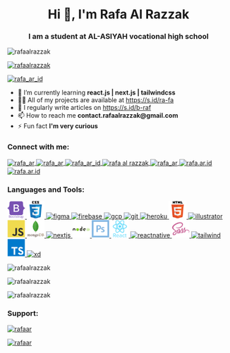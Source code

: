 <h1 align="center">Hi 👋, I'm Rafa Al Razzak</h1>
<h3 align="center">I am a student at AL-ASIYAH vocational high school</h3>
<div class="flex flex-col gap-4 py-6">
    <p align="left">
        <img src="https://komarev.com/ghpvc/?username=rafaalrazzak&label=Profile%20views&color=0e75b6&style=flat"
            alt="rafaalrazzak" />
    </p>
    <p align="left"> <a href="https://github.com/ryo-ma/github-profile-trophy">
            <img src="https://github-profile-trophy.vercel.app/?username=rafaalrazzak" alt="rafaalrazzak" />
        </a>
    </p>
    <p align="left">
        <a href="https://twitter.com/rafaalrazzak" target="blank">
            <img src="https://img.shields.io/twitter/follow/rafaalrazzak?logo=twitter&style=for-the-badge"
                alt="rafa_ar_id" />
        </a>
    </p>
</div>

<ul class="flex flex-col py-4">
<li>🌱 I’m currently learning <strong>react.js | next.js | tailwindcss</strong></li>
<li>👨‍💻 All of my projects are available at <a href="https://s.id/ra-fa" class="text-secondary-500 hover:underline dark:text-secondary-200">https://s.id/ra-fa</a></li>
<li>📝 I regularly write articles on <a href="https://s.id/b-raf" class="text-secondary-500 hover:underline dark:text-secondary-200">https://s.id/b-raf</a></li>
<li>📫 How to reach me <strong>contact.rafaalrazzak@gmail.com</strong></li>
<li>⚡ Fun fact <strong>I&#39;m very curious</strong></li>
</ul>

<div align="left">
    <h3 align="left">Connect with me:</h3>
    <div class="flex gap-4 py-4">
        <a href="https://codepen.io/rafa_ar" target="blank">
            <img align="center"
                src="https://raw.githubusercontent.com/rahuldkjain/github-profile-readme-generator/master/src/images/icons/Social/codepen.svg"
                alt="rafa_ar" height="30" width="40" />
        </a>
        <a href="https://dev.to/rafa_ar" target="blank">
            <img align="center"
                src="https://raw.githubusercontent.com/rahuldkjain/github-profile-readme-generator/master/src/images/icons/Social/devto.svg"
                alt="rafa_ar" height="30" width="40" />
        </a>
        <a href="https://twitter.com/rafa_ar_id" t arget="blank">
            <img align="center"
                src="https://raw.githubusercontent.com/rahuldkjain/github-profile-readme-generator/master/src/images/icons/Social/twitter.svg"
                alt="rafa_ar_id" height="30" width="40" />
        </a>
        <a href="https://stackoverflow.com/users/rafa al razzak" target="blank">
            <img align="center"
                src="https://raw.githubusercontent.com/rahuldkjain/github-profile-readme-generator/master/src/images/icons/Social/stack-overflow.svg"
                alt="rafa al razzak" height="30" width="40" />
        </a>
        <a href="https://codesandbox.com/rafa_ar" target="blank">
            <img align="center"
                src="https://raw.githubusercontent.com/rahuldkjain/github-profile-readme-generator/master/src/images/icons/Social/codesandbox.svg"
                alt="rafa_ar" height="30" width="40" />
        </a>
        <a href="https://fb.com/rafa.ar.id" target="blank">
            <img align="center"
                src="https://raw.githubusercontent.com/rahuldkjain/github-profile-readme-generator/master/src/images/icons/Social/facebook.svg"
                alt="rafa.ar.id" height="30" width="40" />
        </a>
        <a href="https://instagram.com/rafa.ar.id" target="blank">
            <img align="center"
                src="https://raw.githubusercontent.com/rahuldkjain/github-profile-readme-generator/master/src/images/icons/Social/instagram.svg"
                alt="rafa.ar.id" height="30" width="40" />
        </a>
    </div>
</div>
<div align="left">
    <h3 align="left">Languages and Tools:</h3>
    <div class="flex gap-4 py-4 flex-wrap" style={{ display: "flex", flexWrap: "wrap" }}>
        <a href="https://getbootstrap.com" target="_blank" rel="noreferrer" class="flex">
            <img src="https://raw.githubusercontent.com/devicons/devicon/master/icons/bootstrap/bootstrap-plain-wordmark.svg"
                alt="bootstrap" width="40" height="40" />
        </a>
        <a href="https://www.w3schools.com/css/" target="_blank" rel="noreferrer" class="flex">
            <img src="https://raw.githubusercontent.com/devicons/devicon/master/icons/css3/css3-original-wordmark.svg"
                alt="css3" width="40" height="40" />
        </a>
        <a href="https://www.figma.com/" target="_blank" rel="noreferrer" class="flex">
            <img src="https://www.vectorlogo.zone/logos/figma/figma-icon.svg" alt="figma" width="40" height="40" />
        </a>
        <a href="https://firebase.google.com/" target="_blank" rel="noreferrer" class="flex">
            <img src="https://www.vectorlogo.zone/logos/firebase/firebase-icon.svg" alt="firebase" width="40"
                height="40" />
        </a>
        <a href="https://cloud.google.com" target="_blank" rel="noreferrer" class="flex">
            <img src="https://www.vectorlogo.zone/logos/google_cloud/google_cloud-icon.svg" alt="gcp" width="40"
                height="40" /> </a> <a href="https://git-scm.com/" target="_blank" rel="noreferrer">
            <img src="https://www.vectorlogo.zone/logos/git-scm/git-scm-icon.svg" alt="git" width="40" height="40" />
        </a>
        <a href="https://heroku.com" target="_blank" rel="noreferrer" class="flex">
            <img src="https://www.vectorlogo.zone/logos/heroku/heroku-icon.svg" alt="heroku" width="40" height="40" />
        </a>
        <a href="https://www.w3.org/html/" target="_blank" rel="noreferrer" class="flex">
            <img src="https://raw.githubusercontent.com/devicons/devicon/master/icons/html5/html5-original-wordmark.svg"
                alt="html5" width="40" height="40" />
        </a>
        <a href="https://www.adobe.com/in/products/illustrator.html" target="_blank" rel="noreferrer" class="flex">
            <img src="https://www.vectorlogo.zone/logos/adobe_illustrator/adobe_illustrator-icon.svg" alt="illustrator"
                width="40" height="40" />
        </a>
        <a href="https://developer.mozilla.org/en-US/docs/Web/JavaScript" target="_blank" rel="noreferrer" class="flex">
            <img src="https://raw.githubusercontent.com/devicons/devicon/master/icons/javascript/javascript-original.svg"
                alt="javascript" width="40" height="40" /> </a> <a href="https://www.mongodb.com/" target="_blank"
            rel="noreferrer">
            <img src="https://raw.githubusercontent.com/devicons/devicon/master/icons/mongodb/mongodb-original-wordmark.svg"
                alt="mongodb" width="40" height="40" /> </a> <a href="https://nextjs.org/" target="_blank"
            rel="noreferrer">
            <img src="https://cdn.worldvectorlogo.com/logos/nextjs-2.svg" alt="nextjs" width="40" height="40" />
        </a>
        <a href="https://nodejs.org" target="_blank" rel="noreferrer" class="flex">
            <img src="https://raw.githubusercontent.com/devicons/devicon/master/icons/nodejs/nodejs-original-wordmark.svg"
                alt="nodejs" width="40" height="40" /> </a> <a href="https://www.photoshop.com/en" target="_blank"
            rel="noreferrer">
            <img src="https://raw.githubusercontent.com/devicons/devicon/master/icons/photoshop/photoshop-line.svg"
                alt="photoshop" width="40" height="40" />
        </a>
        <a href="https://reactjs.org/" target="_blank" rel="noreferrer" class="flex">
            <img src="https://raw.githubusercontent.com/devicons/devicon/master/icons/react/react-original-wordmark.svg"
                alt="react" width="40" height="40" />
        </a>
        <a href="https://reactnative.dev/" target="_blank" rel="noreferrer" class="flex">
            <img src="https://reactnative.dev/img/header_logo.svg" alt="reactnative" width="40" height="40" />
        </a>
        <a href="https://sass-lang.com" target="_blank" rel="noreferrer" class="flex">
            <img src="https://raw.githubusercontent.com/devicons/devicon/master/icons/sass/sass-original.svg" alt="sass"
                width="40" height="40" />
        </a>
        <a href="https://tailwindcss.com/" target="_blank" rel="noreferrer" class="flex">
            <img src="https://www.vectorlogo.zone/logos/tailwindcss/tailwindcss-icon.svg" alt="tailwind" width="40"
                height="40" />
        </a>
        <a href="https://www.typescriptlang.org/" target="_blank" rel="noreferrer" class="flex">
            <img src="https://raw.githubusercontent.com/devicons/devicon/master/icons/typescript/typescript-original.svg"
                alt="typescript" width="40" height="40" />
        </a>
        <a href="https://www.adobe.com/products/xd.html" target="_blank" rel="noreferrer">
            <img src="https://cdn.worldvectorlogo.com/logos/adobe-xd.svg" alt="xd" width="40" height="40" /> </a>
    </div>
</div>

<div class="flex gap-4 py-4">
    <p>
        <img src="https://github-readme-stats.vercel.app/api/top-langs?username=rafaalrazzak&show_icons=true&locale=en&layout=compact"
            alt="rafaalrazzak" />
    </p>
    <p>
        <img src="https://github-readme-stats.vercel.app/api?username=rafaalrazzak&show_icons=true&locale=en"
            alt="rafaalrazzak" />
    </p>
    <p>
        <img src="https://github-readme-streak-stats.herokuapp.com/?user=rafaalrazzak&" alt="rafaalrazzak" />
    </p>
</div>

<div align="left">
    <h3 align="left">Support:</h3>
    <div class="flex gap-4 py-4">
        <p class="flex">
            <a href="https://trakteer.id/rafaar">
                <img src="https://encrypted-tbn0.gstatic.com/images?q=tbn:ANd9GcQcMBJUrG1xcGEyclqpfwooQD8VsSugFioyZ_CMOsp0c4NXbh1ulgIP3Lk&amp;s=10"
                    alt="rafaar" />
            </a>
        </p>
        <p>
            <a href="https://saweria.co/rafaar">
                <img src="https://encrypted-tbn0.gstatic.com/images?q=tbn:ANd9GcRhkVSdZ6TXvhkBUdw1q1yv8hYzcBuaIPrcgw&amp;usqp=CAU"
                    alt="rafaar" />
            </a>
        </p>
    </div>
</div>
